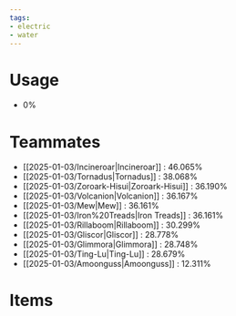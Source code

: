 ```yaml
---
tags:
- electric
- water
---
```

# Usage
- 0%
# Teammates
- [[2025-01-03/Incineroar|Incineroar]] : 46.065%
- [[2025-01-03/Tornadus|Tornadus]] : 38.068%
- [[2025-01-03/Zoroark-Hisui|Zoroark-Hisui]] : 36.190%
- [[2025-01-03/Volcanion|Volcanion]] : 36.167%
- [[2025-01-03/Mew|Mew]] : 36.161%
- [[2025-01-03/Iron%20Treads|Iron Treads]] : 36.161%
- [[2025-01-03/Rillaboom|Rillaboom]] : 30.299%
- [[2025-01-03/Gliscor|Gliscor]] : 28.778%
- [[2025-01-03/Glimmora|Glimmora]] : 28.748%
- [[2025-01-03/Ting-Lu|Ting-Lu]] : 28.679%
- [[2025-01-03/Amoonguss|Amoonguss]] : 12.311%
# Items
